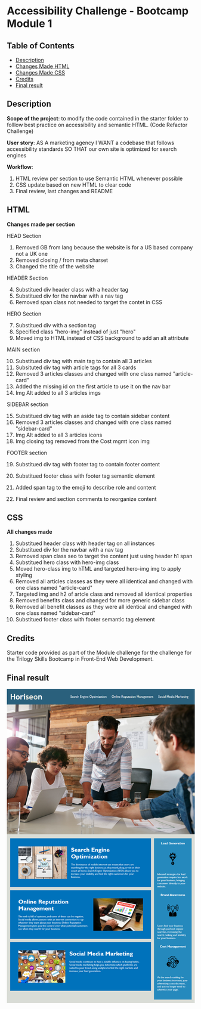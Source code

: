 # Accessibility Challenge - Bootcamp Module 1

## Table of Contents
- [Description](#description)
- [Changes Made HTML](#html)
- [Changes Made CSS](#css)
- [Credits](#credits)
- [Final result](#final-result)

## Description

**Scope of the project**: to modify the code contained in the starter folder to folllow best practice on accessibility and semantic HTML. (Code Refactor Challenge)

**User story**: 
AS A marketing agency
I WANT a codebase that follows accessibility standards
SO THAT our own site is optimized for search engines

**Workflow**: 
1. HTML review per section to use Semantic HTML whenever possible
2. CSS update based on new HTML to clear code
3. Final review, last changes and README

## HTML
**Changes made per section**

HEAD Section

1. Removed GB from lang because the website is for a US based company not a UK one
2. Removed closing / from meta charset
3. Changed the title of the website

HEADER Section

4. Substitued div header class with a header tag
5. Substitued div for the navbar with a nav tag
6. Removed span class not needed to target the contet in CSS

HERO Section

7. Substitued div with a section tag
8. Specified class "hero-img" instead of just "hero"
9. Moved img to HTML instead of CSS background to add an alt attribute

MAIN section

10. Substitued div tag with main tag to contain all 3 articles
11. Subsituted div tag with article tags for all 3 cards
12. Removed 3 articles classes and changed with one class named "article-card"
13. Added the missing id on the first article to use it on the nav bar
14. Img Alt added to all 3 articles imgs

SIDEBAR section

15. Substitued div tag with an aside tag to contain sidebar content
16. Removed 3 articles classes and changed with one class named "sidebar-card"
17. Img Alt added to all 3 articles icons
18. Img closing tag removed from the Cost mgmt icon img

FOOTER section

19. Substitued div tag with footer tag to contain footer content
20. Substitued footer class with footer tag semantic element
21. Added span tag to the emoji to describe role and content

22. Final review and section comments to reorganize content

## CSS

**All changes made**

1. Substitued header class with header tag on all instances
2. Substitued div for the navbar with a nav tag
3. Removed span class seo to target the content just using header h1 span
3. Substitued hero class with hero-img class
4. Moved hero-class img to hTML and targeted hero-img img to apply styling
5. Removed all articles classes as they were all identical and changed with one class named "article-card"
6. Targeted img and h2 of artcle class and removed all identical properties
7. Removed benefits class and changed for more generic sidebar class
8. Removed all benefit classes as they were all identical and changed with one class named "sidebar-card"
9. Substitued footer class with footer semantic tag element


## Credits

Starter code provided as part of the Module challenge for the challenge for the Trilogy Skills Bootcamp in Front-End Web Development.

## Final result

![alt text](assets/thumb/01-html-css-git-challenge-final.png)